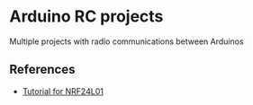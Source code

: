 # Arduino RC projects

Multiple projects with radio communications between Arduinos

## References

* [Tutorial for NRF24L01](https://passionelectronique.fr/tutorial-nrf24l01/#librairie-nrf24-gestionnaire-de-bibliotheques-ide-arduino)